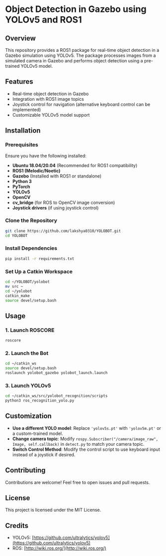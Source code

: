 # Object Detection in Gazebo using YOLOv5 and ROS1

## Overview
This repository provides a ROS1 package for real-time object detection in a Gazebo simulation using YOLOv5. The package processes images from a simulated camera in Gazebo and performs object detection using a pre-trained YOLOv5 model.

## Features
- Real-time object detection in Gazebo
- Integration with ROS1 image topics
- Joystick control for navigation (alternative keyboard control can be implemented)
- Customizable YOLOv5 model support

## Installation

### Prerequisites
Ensure you have the following installed:
- **Ubuntu 18.04/20.04** (Recommended for ROS1 compatibility)
- **ROS1 (Melodic/Noetic)**
- **Gazebo** (Installed with ROS1 or standalone)
- **Python 3**
- **PyTorch**
- **YOLOv5**
- **OpenCV**
- **cv_bridge** (for ROS to OpenCV image conversion)
- **Joystick drivers** (if using joystick control)

### Clone the Repository
```bash
git clone https://github.com/lakshya0310/YOLOBOT.git
cd YOLOBOT
```

### Install Dependencies
```bash
pip install -r requirements.txt
```

### Set Up a Catkin Workspace
```bash
cd ~/YOLOBOT/yolobot
mv src ~
cd ~/yolobot
catkin_make
source devel/setup.bash
```

## Usage

### 1. Launch ROSCORE
```bash
roscore
```
### 2. Launch the Bot
```bash
cd ~/catkin_ws
source devel/setup.bash
roslaunch yolobot_gazebo yolobot_launch.launch
```
### 3. Launch YOLOv5
```bash 
cd ~/catkin_ws/src/yolobot_recognition/scripts
python3 ros_recognition_yolo.py
```
## Customization
- **Use a different YOLO model**: Replace `'yolov5s.pt'` with `'yolov5m.pt'` or a custom-trained model.
- **Change camera topic**: Modify `rospy.Subscriber("/camera/image_raw", Image, self.callback)` in `detect.py` to match your camera topic.
- **Switch Control Method**: Modify the control script to use keyboard input instead of a joystick if desired.

## Contributing
Contributions are welcome! Feel free to open issues and pull requests.

## License
This project is licensed under the MIT License.

## Credits
- YOLOv5: [https://github.com/ultralytics/yolov5](https://github.com/ultralytics/yolov5)
- ROS: [http://wiki.ros.org/](http://wiki.ros.org/)